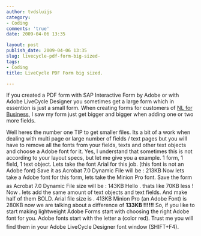 ```yaml
---
author: tvdsluijs
category:
- Coding
comments: 'true'
date: 2009-04-06 13:35

layout: post
publish_date: 2009-04-06 13:35
slug: livecycle-pdf-form-big-sized-
tags:
- Coding
title: LiveCycle PDF Form big sized.

---
```

If you created a PDF form with SAP Interactive Form by Adobe or with Adobe
LiveCycle Designer you sometimes get a large form which in essention is just a
small form. When creating forms for customers of [NL for
Business](http://www.nl4b.com/ "NL4B Adobe LiveCycle Form Designer, big
form."), I saw my form just get bigger and bigger when adding one or two more
fields.  
  
Well heres the number one TIP to get smaller files. Its a bit of a work when
dealing with multi page or large number of fields / text pages but you will
have to remove all the fonts from your fields, texts and other text objects
and choose a Adobe font for it. Yes, I understand that sometimes this is not
according to your layout specs, but let me give you a example. 1 form, 1
field, 1 text object. Lets take the font Arial for this job. (this font is not
an Adobe font) Save it as Acrobat 7.0 Dynamic File will be : 213KB Now lets
take a Adobe font for this form, lets take the Minion Pro font. Save the
form as Acrobat 7.0 Dynamic File size will be : 143KB Hello . thats like 70KB
less ! Now . lets add the same amount of text objects and text fields. And
make half of them BOLD. Arial file size is . 413KB Minion Pro (an Adobe Font)
is 280KB now we are talking about a difference of **133KB !!!!!!** So, if you
like to start making lightweight Adobe Forms start with choosing the right
Adobe font for you. Adobe fonts start with the letter a (color red). Trust
me you will find them in your Adobe LiveCycle Designer font window (SHIFT+F4).

